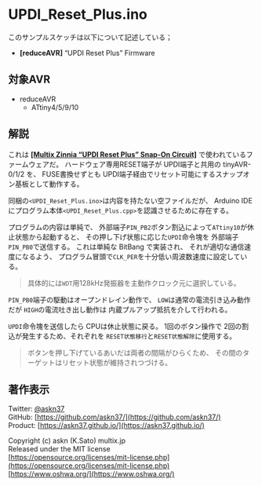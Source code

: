# UPDI_Reset_Plus.ino

このサンプルスケッチは以下について記述している；

- __[reduceAVR]__ “UPDI Reset Plus” Firmware

## 対象AVR

- reduceAVR
  - ATtiny4/5/9/10

## 解説

これは
__[[Multix Zinnia “UPDI Reset Plus” Snap-On Circuit]](https://askn37.github.io/product/URP)__
で使われているファームウェアだ。
ハードウェア専用RESET端子が
UPDI端子と共用の tinyAVR-0/1/2 を、
FUSE書換せずとも
UPDI端子経由でリセット可能にするスナップオン基板として動作する。

同梱の`<UPDI_Reset_Plus.ino>`は内容を持たない空ファイルだが、
Arduino IDEにプログラム本体`<UPDI_Reset_Plus.cpp>`を認識させるために存在する。

プログラムの内容は単純で、
外部端子`PIN_PB2`ボタン割込によって`ATtiny10`が休止状態から起動すると、
その押し下げ状態に応じた`UPDI`命令塊を
外部端子`PIN_PB0`で送信する。
これは単純な BitBang で実装され、
それが適切な通信速度になるよう、
プログラム冒頭で`CLK_PER`を十分低い周波数速度に設定している。

> 具体的には`WDT`用128kHz発振器を主動作クロック元に選択している。

`PIN_PB0`端子の駆動はオープンドレイン動作で、
`LOW`は通常の電流引き込み動作だが
`HIGH`の電流吐き出し動作は
内蔵プルアップ抵抗を介して行われる。

`UPDI`命令塊を送信したら CPUは休止状態に戻る。
1回のボタン操作で
2回の割込が発生するため、それぞれを
`RESET状態移行`と`RESET状態解除`に使用する。

> ボタンを押し下げているあいだは両者の間隔がひらくため、
その間のターゲットはリセット状態が維持されつづける。

## 著作表示

Twitter: [@askn37](https://twitter.com/askn37) \
GitHub: [https://github.com/askn37/](https://github.com/askn37/) \
Product: [https://askn37.github.io/](https://askn37.github.io/)

Copyright (c) askn (K.Sato) multix.jp \
Released under the MIT license \
[https://opensource.org/licenses/mit-license.php](https://opensource.org/licenses/mit-license.php) \
[https://www.oshwa.org/](https://www.oshwa.org/)
